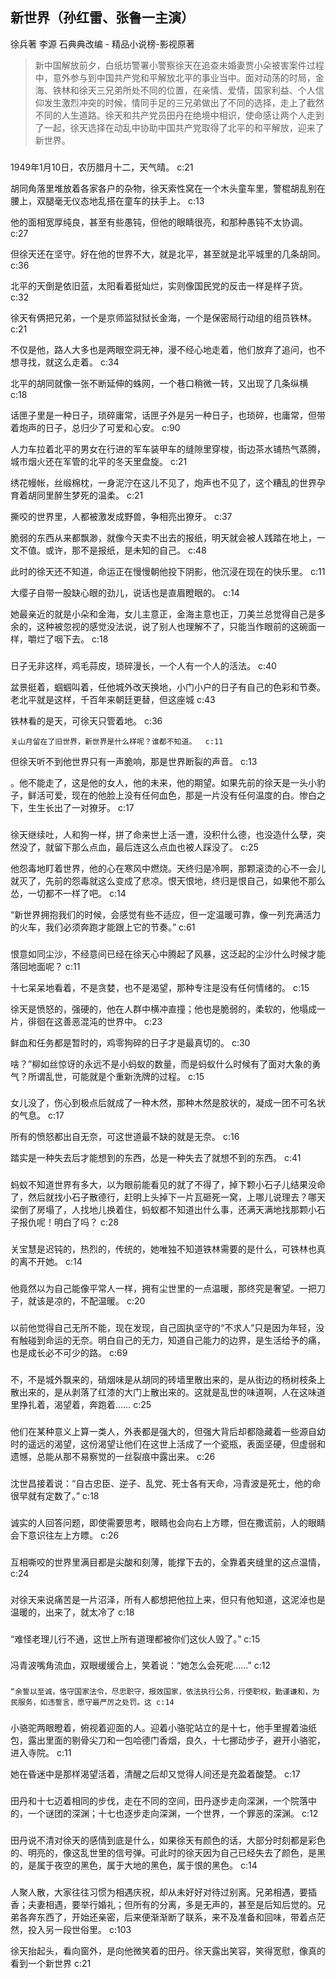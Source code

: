 ## 新世界（孙红雷、张鲁一主演）

徐兵著 李源 石典典改编  -  精品小说榜-影视原著

> 新中国解放前夕，白纸坊警署小警察徐天在追查未婚妻贾小朵被害案件过程中，意外参与到中国共产党和平解放北平的事业当中。面对动荡的时局，金海、铁林和徐天三兄弟所处不同的位置，在亲情、爱情，国家利益、个人信仰发生激烈冲突的时候，情同手足的三兄弟做出了不同的选择，走上了截然不同的人生道路。徐天和共产党员田丹在绝境中相识，使命感让两个人走到了一起，徐天选择在动乱中协助中国共产党取得了北平的和平解放，迎来了新世界。

### 

1949年1月10日，农历腊月十二，天气晴。 c:21

胡同角落里堆放着各家各户的杂物，徐天索性窝在一个木头童车里，警棍胡乱别在腰上，双腿毫无仪态地乱搭在童车的扶手上。 c:13

他的面相宽厚纯良，甚至有些愚钝，但他的眼睛很亮，和那种愚钝不太协调。 c:27

但徐天还在坚守。好在他的世界不大，就是北平，甚至就是北平城里的几条胡同。 c:36

北平的天倒是依旧蓝，太阳看着挺灿烂，实则像国民党的反击一样是样子货。 c:32

徐天有俩把兄弟，一个是京师监狱狱长金海，一个是保密局行动组的组员铁林。 c:21

不仅是他，路人大多也是两眼空洞无神，漫不经心地走着，他们放弃了追问，也不想寻找，就这么走着。 c:34

北平的胡同就像一张不断延伸的蛛网，一个巷口稍微一转，又出现了几条纵横 c:18

话匣子里是一种日子，琐碎庸常，话匣子外是另一种日子，也琐碎，也庸常，但带着炮声的日子，总归少了可爱和心安。 c:90

人力车拉着北平的男女在行进的军车装甲车的缝隙里穿梭，街边茶水铺热气蒸腾，城市烟火还在军管的北平的冬天里盘旋。 c:21

绣花幔帐，丝缎棉枕，一身泥泞在这儿不见了，炮声也不见了，这个糟乱的世界孕育着胡同里醉生梦死的温柔。 c:21

撕咬的世界里，人都被激发成野兽，争相亮出獠牙。 c:37

脆弱的东西从来都飘渺，就像今天卖不出去的报纸，明天就会被人践踏在地上，一文不值。或许，那不是报纸，是未知的自己。 c:48

此时的徐天还不知道，命运正在慢慢朝他投下阴影，他沉浸在现在的快乐里。 c:11

大缨子自带一股缺心眼的劲儿，说话也是直眉瞪眼的。 c:14

她最亲近的就是小朵和金海，女儿主意正，金海主意也正，刀美兰总觉得自己是多余的，这种被忽视的感觉没法说，说了别人也理解不了，只能当作眼前的这碗面一样，嚼烂了咽下去。 c:18

### 

日子无非这样，鸡毛蒜皮，琐碎漫长，一个人有一个人的活法。 c:40

盆景挺着，蝈蝈叫着，任他城外改天换地，小门小户的日子有自己的色彩和节奏。老北平就是这样，千百年来朝廷更替，但这座城 c:43

铁林看的是天，可徐天只管着地。 c:36

    关山月留在了旧世界，新世界是什么样呢？谁都不知道。  c:11

但徐天听不到他世界只有一声脆响，那是世界断裂的声音。  c:13

。他不能走了，这是他的女人，他的未来，他的期望。如果先前的徐天是一头小豹子，鲜活可爱，现在的他脸上没有任何血色，那是一片没有任何温度的白。惨白之下，生生长出了一对獠牙。 c:17

### 

徐天继续吐，人和狗一样，拼了命来世上活一遭，没积什么德，也没造什么孽，突然没了，就留下那么点血，最后连这么点血也被人踩没了。 c:25

他怨毒地盯着世界，他的心在寒风中燃烧。天终归是冷啊，那颗滚烫的心不一会儿就灭了，先前的怨毒就这么变成了悲凉。恨天恨地，终归是恨自己，如果他不那么怂，一切都不一样了吧。 c:14

“新世界拥抱我们的时候，会感觉有些不适应，但一定温暖可靠，像一列充满活力的火车，我们必须奔跑才能跟上它的节奏。” c:61

### 

恨意如同尘沙，不经意间已经在徐天心中腾起了风暴，这泛起的尘沙什么时候才能落回地面呢？ c:11

十七呆呆地看着，不是贪婪，也不是渴望，那种专注是没有任何情绪的。 c:15

徐天是愤怒的，强硬的，他在人群中横冲直撞；他也是脆弱的，柔软的，他塌成一片，徘徊在这善恶混沌的世界中。 c:23

鲜血和任务都是暂时的，鸡零狗碎的日子才是最真切的。 c:30

啥？”柳如丝惊讶的永远不是小蚂蚁的数量，而是蚂蚁什么时候有了面对大象的勇气？所谓乱世，可能就是个重新洗牌的过程。 c:15

### 

女儿没了，伤心到极点后就成了一种木然，那种木然是胶状的，凝成一团不可名状的气息。 c:17

所有的愤怒都出自无奈，可这世道最不缺的就是无奈。 c:16

踏实是一种失去后才能想到的东西，怂是一种失去了就想不到的东西。 c:41

### 

蚂蚁不知道世界有多大，以为眼前能看见的就了不得了，掉下颗小石子儿结果没命了，然后就找小石子散德行，赶明上头掉下一片瓦砸死一窝，上哪儿说理去？哪天梁倒了房塌了，人找地儿换着住，蚂蚁都不知道出什么事，还满天满地找那颗小石子报仇呢！明白了吗？ c:28

### 

关宝慧是迟钝的，热烈的，传统的，她唯独不知道铁林需要的是什么，可铁林也真的离不开她。 c:14

### 

他竟然以为自己能像平常人一样，拥有尘世里的一点温暖，那终究是奢望。一把刀子，就该是凉的，不配温暖。 c:20

### 

以前他觉得自己无所不能，现在发现，自己固执坚守的“不求人”只是因为年轻，没有触碰到命运的无奈。明白自己的无力，知道自己能力的边界，是生活给予的痛，也是成长必不可少的路。 c:69

### 

不，不是城外飘来的，硝烟味是从胡同的砖墙里散出来的，是从街边的杨树枝条上散出来的，是从剥落了红漆的大门上散出来的。这就是乱世的味道啊，人在这味道里挣扎着，渴望着，奔跑着…… c:25

### 

他们在某种意义上算一类人，外表都是强大的，但强大背后却都隐藏着一些源自幼时的遥远的渴望，这份渴望让他们在这世上活成了一个瓷瓶，表面坚硬，但虚弱和遗憾，总能从那不易察觉的一丝裂痕中露出来。 c:26

### 

沈世昌接着说：“自古忠臣、逆子、乱党、死士各有天命，冯青波是死士，他的命很早就有定数了。” c:18

### 

诚实的人回答问题，即使需要思考，眼睛也会向右上方瞟，但在撒谎前，人的眼睛会下意识往左上方瞟。 c:26

### 

互相嘶咬的世界里满目都是尖酸和刻薄，能撑下去的，全靠着夹缝里的这点温情， c:24

### 

对徐天来说痛苦是一片沼泽，所有人都想把他拉上来，但只有他知道，这泥淖也是温暖的，出来了，就太冷了 c:18

### 

“难怪老理儿行不通，这世上所有道理都被你们这伙人毁了。” 
 c:15

### 

冯青波嘴角流血，双眼缓缓合上，笑着说：“她怎么会死呢……” c:12

### 

    “余誓以至诚，恪守国家法令，尽忠职守，报效国家，依法执行公务，行使职权，勤谨谦和，为民服务，如违誓言，愿守最严厉之处罚。这 c:14

### 

小骆驼两眼瞪着，俯视着迎面的人。迎着小骆驼站立的是十七，他手里握着油纸包，露出里面的剔骨尖刀和一包哈德门香烟，良久，十七挪动步子，避开小骆驼，进入寺院。 c:11

她在昏迷中是那样渴望活着，清醒之后却又觉得人间还是充盈着酸楚。 c:17

### 

田丹和十七迈着相同的步伐，走在不同的空间，田丹逐步走向深渊，一个院落中的，一个谜团的深渊；十七也逐步走向深渊，一个世界，一个罪恶的深渊。 c:12

### 

田丹说不清对徐天的感情到底是什么，如果徐天有颜色的话，大部分时刻都是彩色的、明亮的，像这乱世里的信号弹。可此时的徐天因为自己已经失去了颜色，是黑的，是属于夜空的黑色，属于大地的黑色，属于恨的黑色。  c:14

### 

人聚人散，大家往往习惯为相遇庆祝，却从未好好对待过别离。兄弟相遇，要插香；夫妻相遇，要举行婚礼；但所有的分离，多是无声的，甚至是后知后觉的。兄弟各奔东西了，开始还亲密，后来便渐渐断了联系，来不及准备和回味，带着点茫然，投入另一段世俗里。 c:103

徐天抬起头，看向窗外，是向他微笑着的田丹。徐天露出笑容，笑得宽慰，像真的看到一个新世界 c:21
